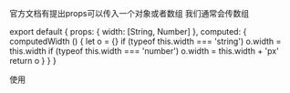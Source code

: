  官方文档有提出props可以传入一个对象或者数组 我们通常会传数组
<template>
  <button :style="computedWidth">{{ computedWidth }}</button>
</template>

 
  export default {
    props: {
      width: [String, Number]
    },
    computed: {
      computedWidth () {
        let o = {}
        if (typeof this.width === 'string') o.width = this.width
        if (typeof this.width === 'number') o.width = this.width + 'px'
        return o
      }
    }
  }
 

  使用
<template>
  <my-button :width="100px"></my-button>
  <!-- or -->
  <my-button :width="100"></my-button>
</template>